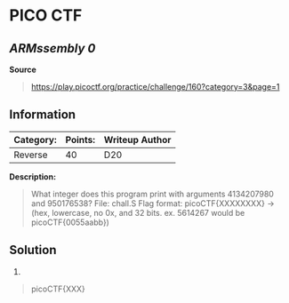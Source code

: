 # __PICO CTF__ 
## _ARMssembly 0_

 __Source__

> https://play.picoctf.org/practice/challenge/160?category=3&page=1

## Information
**Category:** | **Points:** | **Writeup Author**
--- | --- | ---
Reverse | 40 | D20

**Description:** 

> What integer does this program print with arguments 4134207980 and 950176538? File: chall.S Flag format: picoCTF{XXXXXXXX} -> (hex, lowercase, no 0x, and 32 bits. ex. 5614267 would be picoCTF{0055aabb})

## Solution
1. 

> picoCTF{XXX}
